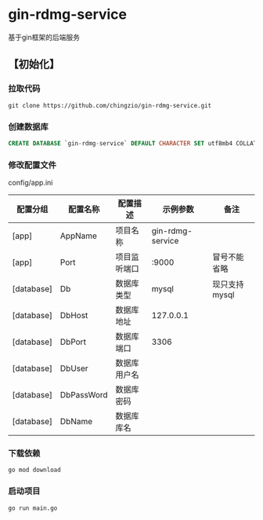 # gin-rdmg-service
基于gin框架的后端服务

## 【初始化】

### 拉取代码

```shell
git clone https://github.com/chingzio/gin-rdmg-service.git
```

### 创建数据库

```sql
CREATE DATABASE `gin-rdmg-service` DEFAULT CHARACTER SET utf8mb4 COLLATE utf8mb4_general_ci;
```

### 修改配置文件
config/app.ini

| 配置分组     | 配置名称   | 配置描述           | 示例参数           | 备注          |
| ------------ | ---------- | ------------------ | ------------------ | ------------- |
| [app]        | AppName    | 项目名称           | gin-rdmg-service    |               |
| [app]        | Port       | 项目监听端口       | :9000              | 冒号不能省略  |
| [database]   | Db         | 数据库类型         | mysql              | 现只支持mysql |
| [database]   | DbHost     | 数据库地址         | 127.0.0.1          |               |
| [database]   | DbPort     | 数据库端口         | 3306               |               |
| [database]   | DbUser     | 数据库用户名       |                    |               |
| [database]   | DbPassWord | 数据库密码         |                    |               |
| [database]   | DbName     | 数据库库名         |                    |               |

### 下载依赖

```shell
go mod download
```

### 启动项目

```shell
go run main.go
```

